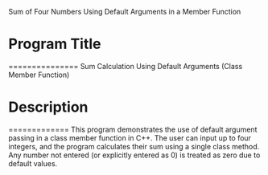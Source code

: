 Sum of Four Numbers Using Default Arguments in a Member Function

# Program Title
===============
Sum Calculation Using Default Arguments (Class Member Function)



# Description
=============
This program demonstrates the use of default argument passing in a class member function in C++.
The user can input up to four integers, and the program calculates their sum using a single class method.
Any number not entered (or explicitly entered as 0) is treated as zero due to default values.
